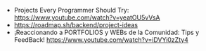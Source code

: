 
- Projects Every Programmer Should Try: https://www.youtube.com/watch?v=yeatOU5vVsA
- https://roadmap.sh/backend/project-ideas
- ¡Reaccionando a PORTFOLIOS y WEBs de la Comunidad: Tips y FeedBack! https://www.youtube.com/watch?v=iDVYi0zZty4
	